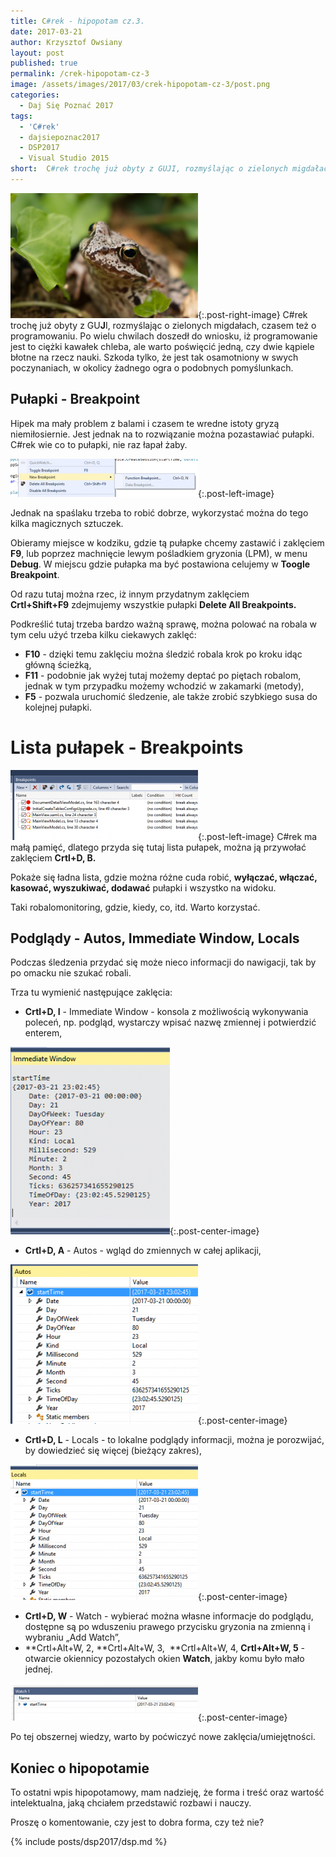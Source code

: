 ```yaml
---
title: C#rek - hipopotam cz.3.
date: 2017-03-21
author: Krzysztof Owsiany
layout: post
published: true
permalink: /crek-hipopotam-cz-3
image: /assets/images/2017/03/crek-hipopotam-cz-3/post.png
categories:
  - Daj Się Poznać 2017
tags:
  - 'C#rek'
  - dajsiepoznac2017
  - DSP2017
  - Visual Studio 2015
short:  C#rek trochę już obyty z GUJI, rozmyślając o zielonych migdałach, czasem też o programowaniu. Po wielu chwilach doszedł do wniosku, iż programowanie jest to ciężki kawałek chleba, ale warto poświęcić jedną, czy dwie kąpiele błotne na rzecz nauki.
---
```

[![C#rek][post]][post-big]{:.post-right-image}
C#rek trochę już obyty z GU**J**I, rozmyślając o zielonych migdałach, czasem też o programowaniu. Po wielu chwilach doszedł do wniosku, iż programowanie jest to ciężki kawałek chleba, ale warto poświęcić jedną, czy dwie kąpiele błotne na rzecz nauki. Szkoda tylko, że jest tak osamotniony w swych poczynaniach, w okolicy żadnego ogra o podobnych pomyślunkach.

## Pułapki - Breakpoint
Hipek ma mały problem z balami i czasem te wredne istoty gryzą niemiłosiernie. Jest jednak na to rozwiązanie można pozastawiać pułapki. C#rek wie co to pułapki, nie raz łapał żaby.

[![C#rek][menu_breakpoints]][menu_breakpoints-big]{:.post-left-image}

Jednak na spaślaku trzeba to robić dobrze, wykorzystać można do tego kilka magicznych sztuczek.
    
Obieramy miejsce w kodziku, gdzie tą pułapke chcemy zastawić i zaklęciem **F9**, lub poprzez machnięcie lewym pośladkiem gryzonia (LPM), w menu **Debug**. W miejscu gdzie pułapka ma być postawiona celujemy w **Toogle Breakpoint**.

Od razu tutaj można rzec, iż innym przydatnym zaklęciem **Crtl+Shift+F9** zdejmujemy wszystkie pułapki **Delete All Breakpoints.**

Podkreślić tutaj trzeba bardzo ważną sprawę, można polować na robala w tym celu użyć trzeba kilku ciekawych zaklęć:
* **F10** - dzięki temu zaklęciu można śledzić robala krok po kroku idąc główną ścieżką,
* **F11** - podobnie jak wyżej tutaj możemy deptać po piętach robalom, jednak w tym przypadku możemy wchodzić w zakamarki (metody),
* **F5** - pozwala uruchomić śledzenie, ale także zrobić szybkiego susa do kolejnej pułapki.
    
# Lista pułapek - Breakpoints
[![Breakpoints][breakpoints]][breakpoints-big]{:.post-left-image}
C#rek ma małą pamięć, dlatego przyda się tutaj lista pułapek, można ją przywołać zaklęciem **Crtl+D, B.**
    
Pokaże się ładna lista, gdzie można różne cuda robić, **wyłączać, włączać, kasować, wyszukiwać, dodawać** pułapki i wszystko na widoku.
    
Taki robalomonitoring, gdzie, kiedy, co, itd. Warto korzystać.
    
## Podglądy - Autos, Immediate Window, Locals
Podczas śledzenia przydać się może nieco informacji do nawigacji, tak by po omacku nie szukać robali.

Trza tu wymienić następujące zaklęcia:    
* **Crtl+D, I** - Immediate Window - konsola z możliwością wykonywania poleceń, np. podgląd, wystarczy wpisać nazwę zmiennej i potwierdzić enterem,

[![Immediate Window][immediate]][immediate-big]{:.post-center-image} 

* **Crtl+D, A** - Autos - wgląd do zmiennych w całej aplikacji,

[![Autos][autos]][autos-big]{:.post-center-image}

* **Crtl+D, L** - Locals - to lokalne podglądy informacji, można je porozwijać, by dowiedzieć się więcej (bieżący zakres),

[![Locals][locals]][locals-big]{:.post-center-image}

* **Crtl+D, W** - Watch - wybierać można własne informacje do podglądu, dostępne są po wduszeniu prawego przycisku gryzonia na zmienną i wybraniu &#8222;Add Watch&#8221;,
* **Crtl+Alt+W, 2, **Crtl+Alt+W, 3,  **Crtl+Alt+W, 4, **Crtl+Alt+W, 5** - otwarcie okiennicy pozostałych okien **Watch**, jakby komu było mało jednej.

[![Watch][watch]][watch-big]{:.post-center-image}
    
Po tej obszernej wiedzy, warto by poćwiczyć nowe zaklęcia/umiejętności.

## Koniec o hipopotamie
To ostatni wpis hipopotamowy, mam nadzieję, że forma i treść oraz wartość intelektualna, jaką chciałem przedstawić rozbawi i nauczy.

Proszę o komentowanie, czy jest to dobra forma, czy też nie?
    
{% include posts/dsp2017/dsp.md %}

[post]: /assets/images/2017/03/crek-hipopotam-cz-3/post.png
[post-big]: /assets/images/2017/03/crek-hipopotam-cz-3/post-big.png

[menu_breakpoints]: /assets/images/2017/03/crek-hipopotam-cz-3/menu_breakpoints.png
[menu_breakpoints-big]: /assets/images/2017/03/crek-hipopotam-cz-3/menu_breakpoints-big.png

[breakpoints]: /assets/images/2017/03/crek-hipopotam-cz-3/breakpoints.png
[breakpoints-big]: /assets/images/2017/03/crek-hipopotam-cz-3/breakpoints-big.png

[autos]: /assets/images/2017/03/crek-hipopotam-cz-3/autos.png
[autos-big]: /assets/images/2017/03/crek-hipopotam-cz-3/autos-big.png

[locals]: /assets/images/2017/03/crek-hipopotam-cz-3/locals.png
[locals-big]: /assets/images/2017/03/crek-hipopotam-cz-3/locals-big.png

[immediate]: /assets/images/2017/03/crek-hipopotam-cz-3/immediate.png
[immediate-big]: /assets/images/2017/03/crek-hipopotam-cz-3/immediate-big.png

[watch]: /assets/images/2017/03/crek-hipopotam-cz-3/watch.png
[watch-big]: /assets/images/2017/03/crek-hipopotam-cz-3/watch-big.png